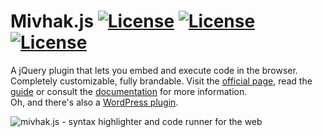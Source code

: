 
# Mivhak.js [![License](https://scrutinizer-ci.com/g/askupasoftware/mivhak.js/badges/build.png?b=master)](https://scrutinizer-ci.com/g/askupasoftware/mivhak.js/build-status/master) [![License](https://scrutinizer-ci.com/g/askupasoftware/mivhak.js/badges/quality-score.png?b=master)](https://scrutinizer-ci.com/g/askupasoftware/mivhak.js/build-status/master) [![License](https://img.shields.io/badge/license-GPL--3.0%2B-red.svg)](https://raw.githubusercontent.com/askupasoftware/mivhak.js/master/LICENSE)

A jQuery plugin that lets you embed and execute code in the browser. Completely customizable, fully brandable. Visit the [official page](http://products.askupasoftware.com/mivhak-js/), read the [guide](http://products.askupasoftware.com/mivhak-js/guide/) or consult the [documentation](http://products.askupasoftware.com/mivhak-js/documentation/) for more information.  
Oh, and there's also a [WordPress plugin](https://wordpress.org/plugins/mivhak/).


![mivhak.js - syntax highlighter and code runner for the web](http://askupasoftware.com/wp-content/uploads/2014/01/mivhak.gif)
